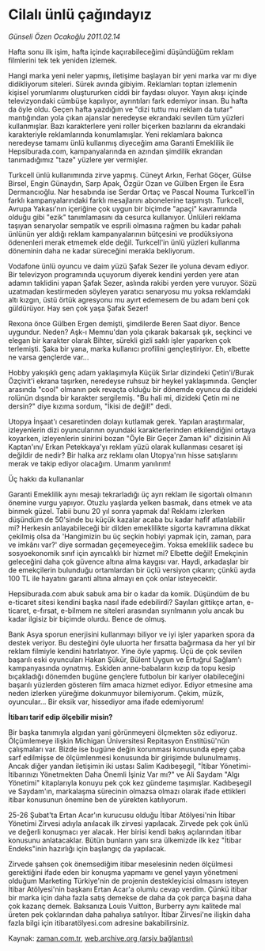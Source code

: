 # Cilalı ünlü çağındayız

*Günseli Özen Ocakoğlu 2011.02.14*

<td class="columnist-detail">
<p>Hafta sonu ilk işim, hafta içinde kaçırabileceğimi düşündüğüm reklam filmlerini tek tek yeniden izlemek.</p>
<p>
<div id="haberMetinDiv">
<p>Hangi marka yeni neler yapmış, iletişime başlayan bir yeni marka var mı diye didikliyorum siteleri. Sürek avında gibiyim. Reklamları toptan izlemenin kişisel yorumlarımı oluştururken ciddi bir faydası oluyor. Yayın akışı içinde televizyondaki cümbüşe kapılıyor, ayrıntıları fark edemiyor insan. Bu hafta da öyle oldu. Geçen hafta yazdığım ve "dizi tuttu mu reklam da tutar" mantığından yola çıkan ajanslar neredeyse ekrandaki sevilen tüm yüzleri kullanmışlar. Bazı karakterlere yeni roller biçerken bazılarını da ekrandaki karakteriyle reklamlarında konumlamışlar. Yeni reklamlara bakınca neredeyse tamamı ünlü kullanmış diyeceğim ama Garanti Emeklilik ile Hepsiburada.com, kampanyalarında en azından şimdilik ekrandan tanımadığımız "taze" yüzlere yer vermişler.
<p>Turkcell ünlü kullanımında zirve yapmış. Cüneyt Arkın, Ferhat Göçer, Gülse Birsel, Engin Günaydın, Sarp Apak, Özgür Ozan ve Gülben Ergen ile Esra Dermancıoğlu. Nar hesabında ise Serdar Ortaç ve Pascal Nouma Turkcell'in farklı kampanyalarındaki farklı mesajlarını abonelerine taşımıştı. Turkcell, Avrupa Yakası'nın içeriğine çok uygun bir biçimde "apaçi" kavramında olduğu gibi "ezik" tanımlamasını da cesurca kullanıyor. Ünlüleri reklama taşıyan senaryolar sempatik ve esprili olmasına rağmen bu kadar pahalı ünlünün yer aldığı reklam kampanyalarının bütçesini ve prodüksiyona ödenenleri merak etmemek elde değil. Turkcell'in ünlü yüzleri kullanma döneminin daha ne kadar süreceğini merakla bekliyorum. 
<p>Vodafone ünlü oyuncu ve daim yüzü Şafak Sezer ile yoluna devam ediyor. Bir televizyon programında uçuyorum diyerek kendini yerden yere atan adamın taklidini yapan Şafak Sezer, aslında rakibi yerden yere vuruyor. Sözü uzatmadan kestirmeden söyleyen yaratıcı senaryosu mu yoksa reklamdaki altı kızgın, üstü örtük agresyonu mu ayırt edemesem de bu adam beni çok güldürüyor. Hay sen çok yaşa Şafak Sezer!
<p>Rexona önce Gülben Ergen demişti, şimdilerde Beren Saat diyor. Bence uygundur. Neden? Aşk-ı Memnu'dan yola çıkarak bakarsak şık, seçkinci ve elegan bir karakter olarak Bihter, sürekli gizli saklı işler yaparken çok terlemişti. Şaka bir yana, marka kullanıcı profilini gençleştiriyor. Eh, elbette ne varsa gençlerde var...
<p>Hobby yakışıklı genç adam yaklaşımıyla Küçük Sırlar dizindeki Çetin'i/Burak Özçivit'i ekrana taşırken, neredeyse ruhsuz bir heykel yaklaşımında. Gençler arasında "cool" olmanın pek revaçta olduğu bir dönemde oyuncu da dizideki rolünün dışında bir karakter sergilemiş. "Bu hali mi, dizideki Çetin mi ne dersin?" diye kızıma sordum, "İkisi de değil!" dedi.
<p>Utopya İnşaat'ı cesaretinden dolayı kutlamak gerek. Yapılan araştırmalar, izleyenlerin dizi oyuncularının oyundaki karakterlerinden etkilendiğini ortaya koyarken, izleyenlerin sinirini bozan "Öyle Bir Geçer Zaman ki" dizisinin Ali Kaptan'ını/ Erkan Petekkaya'yı reklam yüzü olarak kullanması cesaret işi değildir de nedir? Bir halka arz reklamı olan Utopya'nın hisse satışlarını merak ve takip ediyor olacağım. Umarım yanılırım!
<p>Üç hakkı da kullananlar
<p>Garanti Emeklilik aynı mesajı tekrarladığı üç ayrı reklam ile sigortalı olmanın önemine vurgu yapıyor. Otuzlu yaşlarda yelken basmak, dans etmek ve ata binmek güzel. Tabii bunu 20 yıl sonra yapmak da! Reklamı izlerken düşündüm de 50'sinde bu küçük kazalar acaba bu kadar hafif atlatılabilir mi? Herkesin anlayabileceği bir dilden emeklilikte sigorta kavramına dikkat çekilmiş olsa da 'Hangimizin bu üç seçkin hobiyi yapmak için, zaman, para ve imkânı var?' diye sormadan geçemeyeceğim. Yoksa emeklilik sadece bu sosyoekonomik sınıf için ayrıcalıklı bir hizmet mi? Elbette değil! Emekçinin geleceğini daha çok güvence altına alma kaygısı var. Haydi, arkadaşlar bir de emekçilerin bulunduğu ortamlardan bir üçlü versiyon çıkarın; çünkü ayda 100 TL ile hayatını garanti altına almayı en çok onlar isteyecektir.
<p>Hepsiburada.com abuk sabuk ama bir o kadar da komik. Düşündüm de bu e-ticaret sitesi kendini başka nasıl ifade edebilirdi? Sayıları gittikçe artan, e-ticaret, e-fırsat, e-bilmem ne siteleri arasından sıyrılmanın yolu ancak bu kadar ilgisiz bir biçimde olurdu. Bence de olmuş.
<p>Bank Asya sporun enerjisini kullanmayı biliyor ve iyi işler yaparken spora da destek veriyor. Bu desteğini öyle uluorta her fırsatta bağırmasa da her yıl bir reklam filmiyle kendini hatırlatıyor. Yine öyle yapmış. Üçü de çok sevilen başarılı eski oyuncuları Hakan Şükür, Bülent Uygun ve Ertuğrul Sağlam'ı kampanyasında oynatmış. Eskiden anne-babaların kızıp da topu kesip bıçakladığı dönemden bugüne gençlere futbolun bir kariyer olabileceğini başarılı yüzlerden gösteren film amaca hizmet ediyor. Ediyor etmesine ama neden izlerken yüreğime dokunmuyor bilemiyorum. Çekim, müzik, oyuncular... Bir eksik var, hissediyor ama ifade edemiyorum!
<p>
<p><b>İtibarı tarif edip ölçebilir misin?</b>
<p>Bir başka tanımıyla algıdan yani görünmeyeni ölçmekten söz ediyoruz. Ölçümlemeye ilişkin Michigan Üniversitesi Repitasyon Enstitüsü'nün çalışmaları var. Bizde ise bugüne değin korunması konusunda epey çaba sarf edilmişse de ölçümlenmesi konusunda bir girişimde bulunulmamış. Ancak diğer yandan iletişimin iki ustası Salim Kadıbeşegil, "İtibar Yönetimi- İtibarınızı Yönetmekten Daha Önemli İşiniz Var mı?" ve Ali Saydam "Algı Yönetimi" kitaplarıyla konuyu pek çok kez gündeme taşımışlar. Kadıbeşegil ve Saydam'ın, markalaşma sürecinin olmazsa olmazı olarak ifade ettikleri itibar konusunun önemine ben de yürekten katılıyorum.
<p>25-26 Şubat'ta Ertan Acar'ın kurucusu olduğu İtibar Atölyesi'nin İtibar Yönetimi Zirvesi adıyla anılacak ilk zirvesi yapılacak. Zirvede pek çok ünlü ve değerli konuşmacı yer alacak. Her birisi kendi bakış açılarından itibar konusunu anlatacaklar. Bütün bunların yanı sıra ülkemizde ilk kez "İtibar Endeks"inin hazırlığı için başlangıç da yapılacak.
<p>Zirvede şahsen çok önemsediğim itibar meselesinin neden ölçülmesi gerektiğini ifade eden bir konuşma yapmamı ve genel yayın yönetmeni olduğum Marketing Türkiye'nin de projenin destekleyicisi olmasını isteyen İtibar Atölyesi'nin başkanı Ertan Acar'a olumlu cevap verdim. Çünkü itibar bir marka için daha fazla satış demekse de daha da çok parça başına daha çok kazanç demek. Baksanıza Louis Vuitton, Burberry aynı kalitede mal üreten pek çoklarından daha pahalıya satılıyor. İtibar Zirvesi'ne ilişkin daha fazla bilgi için itibaratölyesi.com adresine bakabilirsiniz.
<p></p></p></p></p></p></p></p></p></p></p></p></p></p></p></p></p></div>
</p>
<a href="http://web.archive.org/web/20110214200028/mailto:g.ocakoglu@zaman.com.tr">
</a></td>

Kaynak: [zaman.com.tr](http://zaman.com.tr/yazar.do?yazino=1093166), [web.archive.org (arşiv bağlantısı)](http://web.archive.org/web/20110214200028/http://www.zaman.com.tr:80/yazar.do?yazino=1093166)
